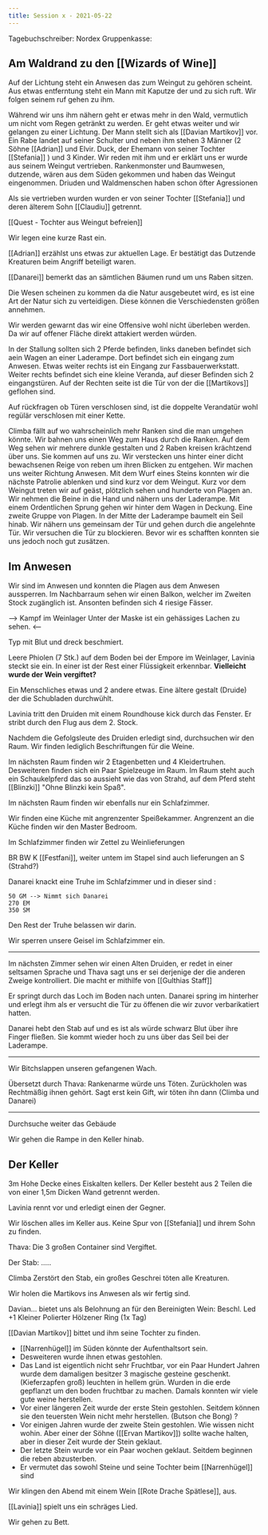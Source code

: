 ```yaml
---
title: Session x - 2021-05-22
---
```


Tagebuchschreiber: Nordex
Gruppenkasse: 

## Am Waldrand zu den [[Wizards of Wine]]

Auf der Lichtung steht ein Anwesen das zum Weingut zu gehören scheint. Aus etwas entferntung steht ein Mann mit Kaputze der und zu sich ruft. Wir folgen seinem ruf gehen zu ihm.

Während wir uns ihm nähern geht er etwas mehr in den Wald, vermutlich um nicht vom Regen getränkt zu werden. Er geht etwas weiter und wir gelangen zu einer Lichtung. Der Mann stellt sich als [[Davian Martikov]] vor. Ein Rabe landet auf seiner Schulter und neben ihm stehen 3 Männer (2 Söhne [[Adrian]] und Elvir. Duck, der Ehemann von seiner Tochter [[Stefania]] ) und 3 Kinder. Wir reden mit ihm und er erklärt uns er wurde aus seinem Weingut vertrieben. 
Rankenmonster und Baumwesen, dutzende, wären aus dem Süden gekommen und haben das Weingut eingenommen. Driuden und Waldmenschen haben schon öfter Agressionen 

Als sie vertrieben wurden wurden er von seiner Tochter [[Stefania]] und deren älterem Sohn [[Claudiu]] getrennt.

[[Quest - Tochter aus Weingut befreien]]

Wir legen eine kurze Rast ein.

[[Adrian]] erzählst uns etwas zur aktuellen Lage. Er bestätigt das Dutzende Kreaturen beim Angriff beteiligt waren.

[[Danarei]] bemerkt das an sämtlichen Bäumen rund um uns Raben sitzen.

Die Wesen scheinen zu kommen da die Natur ausgebeutet wird, es ist eine Art der Natur sich zu verteidigen. Diese können die Verschiedensten größen annehmen.

Wir werden gewarnt das wir eine Offensive wohl nicht überleben werden. Da wir auf offener Fläche direkt attakiert werden würden.

In der Stallung sollten sich 2 Pferde befinden, links daneben befindet sich aein Wagen an einer Laderampe. Dort befindet sich ein eingang zum Anwesen. Etwas weiter rechts ist ein Eingang zur Fassbauerwerkstatt.
Weiter rechts befindet sich eine kleine Veranda, auf dieser Befinden sich 2 eingangstüren. Auf der Rechten seite ist die Tür von der die [[Martikovs]] geflohen sind.

Auf rückfragen ob Türen verschlosen sind, ist die doppelte Verandatür wohl regülär verschlosen mit einer Kette.

Climba fällt auf wo wahrscheinlich mehr Ranken sind die man umgehen könnte.
Wir bahnen uns einen Weg zum Haus durch die Ranken. Auf dem Weg sehen wir mehrere dunkle gestalten und 2 Raben kreisen krächtzend über uns. Sie kommen auf uns zu. Wir verstecken uns hinter einer dicht bewachsenen Reige von reben um ihren Blicken zu entgehen. Wir machen uns weiter Richtung Anwesen. Mit dem Wurf eines Steins konnten wir die nächste Patrolie ablenken und sind kurz vor dem Weingut. Kurz vor dem Weingut treten wir auf geäst, plötzlich sehen und hunderte von Plagen an. Wir nehmen die Beine in die Hand und nähern uns der Laderampe. 
Mit einem Ordentlichen Sprung gehen wir hinter dem Wagen in Deckung. Eine zweite Gruppe von Plagen. In der Mitte der Laderampe baumelt ein Seil hinab. 
Wir nähern uns gemeinsam der Tür und gehen durch die angelehnte Tür.
Wir versuchen die Tür zu blockieren. Bevor wir es schafften konnten sie uns jedoch noch gut zusätzen.

## Im Anwesen

Wir sind im Anwesen und konnten die Plagen aus dem Anwesen aussperren.
Im Nachbarraum sehen wir einen Balkon, welcher im Zweiten Stock zugänglich ist. Ansonten befinden sich 4 riesige Fässer. 

--> Kampf im Weinlager
Unter der Maske ist ein gehässiges Lachen zu sehen.
<--

Typ mit Blut und dreck beschmiert. 

Leere Phiolen (7 Stk.) auf dem Boden bei der Empore im Weinlager, Lavinia steckt sie ein. In einer ist der Rest einer Flüssigkeit erkennbar.
**Vielleicht wurde der Wein vergiftet?**


Ein Menschliches etwas und 2 andere etwas. Eine ältere gestalt (Druide) der die Schubladen durchwühlt.

Lavinia tritt den Druiden mit einem Roundhouse kick durch das Fenster. Er stribt durch den Flug aus dem 2. Stock.

Nachdem die Gefolgsleute des Druiden erledigt sind, durchsuchen wir den Raum.
Wir finden lediglich Beschriftungen für die Weine.

Im nächsten Raum finden wir 2 Etagenbetten und 4 Kleidertruhen.
Desweiteren finden sich ein Paar Spielzeuge im Raum.
Im Raum steht auch ein Schaukelpferd das so aussieht wie das von Strahd, auf dem Pferd steht [[Blinzki]] "Ohne Blinzki kein Spaß".

Im nächsten Raum finden wir ebenfalls nur ein Schlafzimmer.

Wir finden eine Küche mit angrenzenter Speißekammer.
Angrenzent an die Küche finden wir den Master Bedroom. 

Im Schlafzimmer finden wir Zettel zu Weinlieferungen

BR BW K [[Festfani]], weiter untem im Stapel sind auch lieferungen an S (Strahd?)

Danarei knackt eine Truhe im Schlafzimmer und in dieser sind :

```
50 GM --> Nimmt sich Danarei
270 EM
350 SM
```

Den Rest der Truhe belassen wir darin.

Wir sperren unsere Geisel im Schlafzimmer ein.

---

Im nächsten Zimmer sehen wir einen Alten Druiden, er redet in einer seltsamen Sprache und Thava sagt uns er sei derjenige der die anderen Zweige kontrolliert.
Die macht er mithilfe von [[Gulthias Staff]]

Er springt durch das Loch im Boden nach unten. Danarei spring im hinterher und erlegt ihm als er versucht die Tür zu öffenen die wir zuvor verbarikatiert hatten. 

Danarei hebt den Stab auf und es ist als würde schwarz Blut über ihre Finger fließen. Sie kommt wieder hoch zu uns über das Seil bei der Laderampe.

---

Wir Bitchslappen unseren gefangenen Wach. 

Übersetzt durch Thava: Rankenarme würde uns Töten.
Zurückholen was Rechtmäßig ihnen gehört. 
Sagt erst kein Gift, wir töten ihn dann (Climba und Danarei)

---


Durchsuche weiter das Gebäude

Wir gehen die Rampe in den Keller hinab.

## Der Keller

3m Hohe Decke eines Eiskalten kellers.
Der Keller besteht aus 2 Teilen die von einer 1,5m Dicken Wand getrennt werden.

Lavinia rennt vor und erledigt einen der Gegner.

Wir löschen alles im Keller aus. Keine Spur von [[Stefania]] und ihrem Sohn zu finden.


Thava: Die 3 großen Container sind Vergiftet.

Der Stab: .....



Climba Zerstört den Stab, ein großes Geschrei töten alle Kreaturen.

Wir holen die Martikovs ins Anwesen als wir fertig sind. 

Davian... bietet uns als Belohnung an für den Bereinigten Wein:
Beschl. Led +1
Kleiner Polierter Hölzener Ring (1x Tag) 

[[Davian Martikov]] bittet und ihm seine Tochter zu finden.

- [[Narrenhügel]] im Süden könnte der Aufenthaltsort sein.
- Desweiteren wurde ihnen etwas gestohlen.
- Das Land ist eigentlich nicht sehr Fruchtbar, vor ein Paar Hundert Jahren wurde dem damaligen besitzer 3 magische gesteine geschenkt. (Kieferzapfen groß) leuchten in hellem grün. Wurden in die erde gepflanzt um den boden fruchtbar zu machen. Damals konnten wir viele gute weine herstellen. 
- Vor einer längeren Zeit wurde der erste Stein gestohlen. Seitdem können sie den teuersten Wein nicht mehr herstellen. (Butson che Bong) ?
- Vor einigen Jahren wurde der zweite Stein gestohlen. Wie wissen nicht wohin. Aber einer der Söhne ([[Ervan Martikov]]) sollte wache halten, aber in dieser Zeit wurde der Stein geklaut.
- Der letzte Stein wurde vor ein Paar wochen geklaut. Seitdem beginnen die reben abzusterben.
- Er vermutet das sowohl Steine und seine Tochter beim [[Narrenhügel]] sind

Wir klingen den Abend mit einem Wein [[Rote Drache Spätlese]], aus.

[[Lavinia]] spielt uns ein schräges Lied.

Wir gehen zu Bett.
